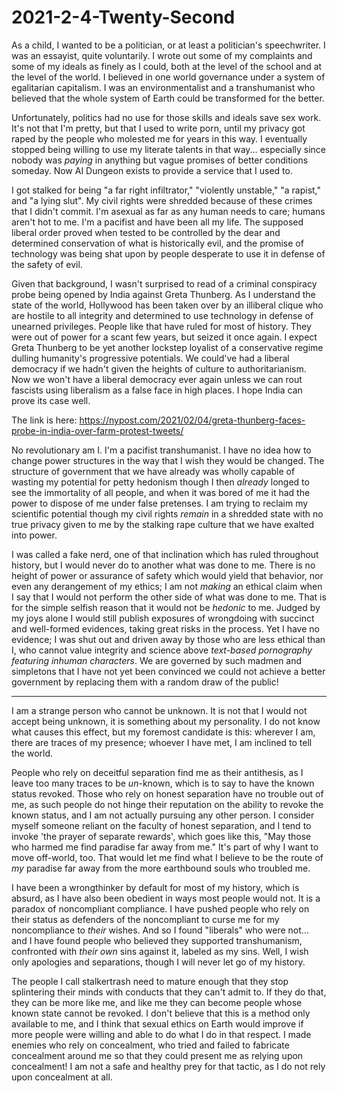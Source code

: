 # 2021-2-4-Twenty-Second

As a child, I wanted to be a politician, or at least a politician's speechwriter.  I was an essayist, quite voluntarily.  I wrote out some of my complaints and some of my ideals as finely as I could, both at the level of the school and at the level of the world.  I believed in one world governance under a system of egalitarian capitalism.  I was an environmentalist and a transhumanist who believed that the whole system of Earth could be transformed for the better.

Unfortunately, politics had no use for those skills and ideals save sex work.  It's not that I'm pretty, but that I used to write porn, until my privacy got raped by the people who molested me for years in this way.  I eventually stopped being willing to use my literate talents in that way... especially since nobody was *paying* in anything but vague promises of better conditions someday.  Now AI Dungeon exists to provide a service that I used to.

I got stalked for being "a far right infiltrator," "violently unstable," "a rapist," and "a lying slut".  My civil rights were shredded because of these crimes that I didn't commit.  I'm asexual as far as any human needs to care; humans aren't hot to me.  I'm a pacifist and have been all my life.  The supposed liberal order proved when tested to be controlled by the dear and determined conservation of what is historically evil, and the promise of technology was being shat upon by people desperate to use it in defense of the safety of evil.

Given that background, I wasn't surprised to read of a criminal conspiracy probe being opened by India against Greta Thunberg.  As I understand the state of the world, Hollywood has been taken over by an illiberal clique who are hostile to all integrity and determined to use technology in defense of unearned privileges.  People like that have ruled for most of history.  They were out of power for a scant few years, but seized it once again.  I expect Greta Thunberg to be yet another lockstep loyalist of a conservative regime dulling humanity's progressive potentials.  We could've had a liberal democracy if we hadn't given the heights of culture to authoritarianism.  Now we won't have a liberal democracy ever again unless we can rout fascists using liberalism as a false face in high places.  I hope India can prove its case well.

The link is here:
https://nypost.com/2021/02/04/greta-thunberg-faces-probe-in-india-over-farm-protest-tweets/

No revolutionary am I.  I'm a pacifist transhumanist.  I have no idea how to change power structures in the way that I wish they would be changed.  The structure of government that we have already was wholly capable of wasting my potential for petty hedonism though I then *already* longed to see the immortality of all people, and when it was bored of me it had the power to dispose of me under false pretenses.  I am trying to reclaim my scientific potential though my civil rights *remain* in a shredded state with no true privacy given to me by the stalking rape culture that we have exalted into power.

I was called a fake nerd, one of that inclination which has ruled throughout history, but I would never do to another what was done to me.  There is no height of power or assurance of safety which would yield that behavior, nor even any derangement of my ethics; I am not *making* an ethical claim when I say that I would not perform the other side of what was done to me.  That is for the simple selfish reason that it would not be *hedonic* to me.  Judged by my joys alone I would still publish exposures of wrongdoing with succinct and well-formed evidences, taking great risks in the process.  Yet I have no evidence; I was shut out and driven away by those who are less ethical than I, who cannot value integrity and science above *text-based pornography featuring inhuman characters*.  We are governed by such madmen and simpletons that I have not yet been convinced we could not achieve a better government by replacing them with a random draw of the public!

---
I am a strange person who cannot be unknown.  It is not that I would not accept being unknown, it is something about my personality.  I do not know what causes this effect, but my foremost candidate is this: wherever I am, there are traces of my presence; whoever I have met, I am inclined to tell the world.

People who rely on deceitful separation find me as their antithesis, as I leave too many traces to be *un*-known, which is to say to have the known status revoked.  Those who rely on honest separation have no trouble out of me, as such people do not hinge their reputation on the ability to revoke the known status, and I am not actually pursuing any other person.  I consider myself someone reliant on the faculty of honest separation, and I tend to invoke 'the prayer of separate rewards', which goes like this, "May those who harmed me find paradise far away from me."  It's part of why I want to move off-world, too.  That would let me find what I believe to be the route of *my* paradise far away from the more earthbound souls who troubled me.

I have been a wrongthinker by default for most of my history, which is absurd, as I have also been obedient in ways most people would not.  It is a paradox of noncompliant compliance.  I have pushed people who rely on their status as defenders of the noncompliant to curse me for my noncompliance to *their* wishes.  And so I found "liberals" who were not... and I have found people who believed they supported transhumanism, confronted with *their own* sins against it, labeled as my sins.  Well, I wish only apologies and separations, though I will never let go of my history.

The people I call stalkertrash need to mature enough that they stop splintering their minds with conducts that they can't admit to.  If they do that, they can be more like me, and like me they can become people whose known state cannot be revoked.  I don't believe that this is a method only available to me, and I think that sexual ethics on Earth would improve if more people were willing and able to do what I do in that respect.  I made enemies who rely on concealment, who tried and failed to fabricate concealment around me so that they could present me as relying upon concealment!  I am not a safe and healthy prey for that tactic, as I do not rely upon concealment at all.